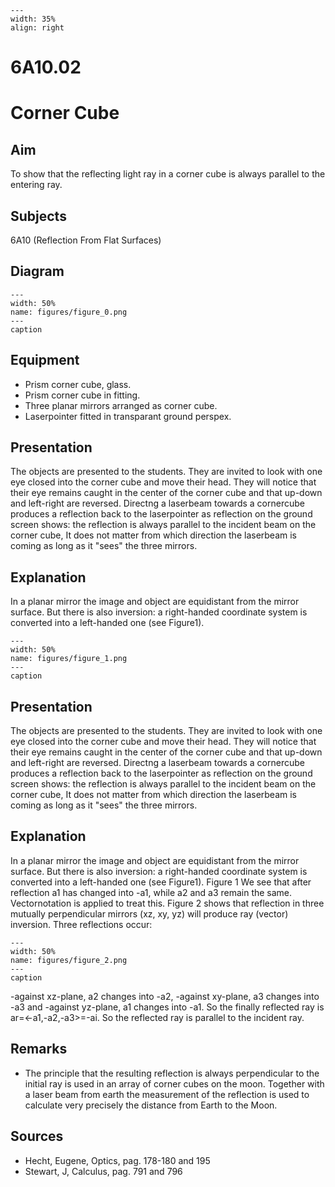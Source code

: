 
```{figure} /figures/busy.png
---
width: 35%
align: right
```
# 6A10.02 
  # Corner Cube 
    
  
## Aim   
 To show that the reflecting light ray in a corner cube is always parallel to the entering ray.    
  
## Subjects   
 6A10 (Reflection From Flat Surfaces)   
  
## Diagram   
   
```{figure} figures/figure_0.png  
---  
width: 50%  
name: figures/figure_0.png  
---  
caption  
``` 
      
  
## Equipment   
 
 *  Prism corner cube, glass. 
 *  Prism corner cube in fitting. 
 *  Three planar mirrors arranged as corner cube. 
 *  Laserpointer fitted in transparant ground perspex.
     
  
## Presentation   
 The objects are presented to the students. They are invited to look with one eye closed into the corner cube and move their head. They will notice that their eye remains caught in the center of the corner cube and that up-down and left-right are reversed. Directng a laserbeam towards a cornercube produces a reflection back to the laserpointer as reflection on the ground screen shows: the reflection is always parallel to the incident beam on the corner cube, It does not matter from which direction the laserbeam is coming as long as it "sees" the three mirrors.    
  
## Explanation   
 In a planar mirror the image and object are equidistant from the mirror surface. But there is also inversion: a right-handed coordinate system is converted into a left-handed one (see Figure1).    
```{figure} figures/figure_1.png  
---  
width: 50%  
name: figures/figure_1.png  
---  
caption  
``` 
     
  
## Presentation   
 The objects are presented to the students. They are invited to look with one eye closed into the corner cube and move their head. They will notice that their eye remains caught in the center of the corner cube and that up-down and left-right are reversed. Directng a laserbeam towards a cornercube produces a reflection back to the laserpointer as reflection on the ground screen shows: the reflection is always parallel to the incident beam on the corner cube, It does not matter from which direction the laserbeam is coming as long as it "sees" the three mirrors.    
  
## Explanation   
 In a planar mirror the image and object are equidistant from the mirror surface. But there is also inversion: a right-handed coordinate system is converted into a left-handed one (see Figure1).   Figure 1  We see that after reflection a1 has changed into -a1, while a2 and a3 remain the same. Vectornotation is applied to treat this. Figure 2 shows that reflection in three mutually perpendicular mirrors (xz, xy, yz) will produce ray (vector) inversion. Three reflections occur:   
```{figure} figures/figure_2.png  
---  
width: 50%  
name: figures/figure_2.png  
---  
caption  
``` 
 -against xz-plane, a2 changes into -a2, -against xy-plane, a3 changes into -a3 and -against yz-plane, a1 changes into -a1. So the finally reflected ray is ar=<-a1,-a2,-a3>=-ai. So the reflected ray is parallel to the incident ray.       
  
## Remarks   
 
 *  The principle that the resulting reflection is always perpendicular to the initial ray is used in an array of corner cubes on the moon. Together with a laser beam from earth the measurement of the reflection is used to calculate very precisely the distance from Earth to the Moon.
   
  
## Sources   
 
 *  Hecht, Eugene, Optics, pag. 178-180 and 195 
 *  Stewart, J, Calculus, pag. 791 and 796
  
